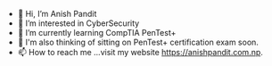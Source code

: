 - 👋 Hi, I’m Anish Pandit
- 👀 I’m interested in CyberSecurity
- 🌱 I’m currently learning CompTIA PenTest+
- 📝 I'm also thinking of sitting on PenTest+ certification exam soon.
- 📫 How to reach me ...visit my website https://anishpandit.com.np.

<!---
anishpandit1/anishpandit1 is a ✨ special ✨ repository because its `README.md` (this file) appears on your GitHub profile.
You can click the Preview link to take a look at your changes.
--->
